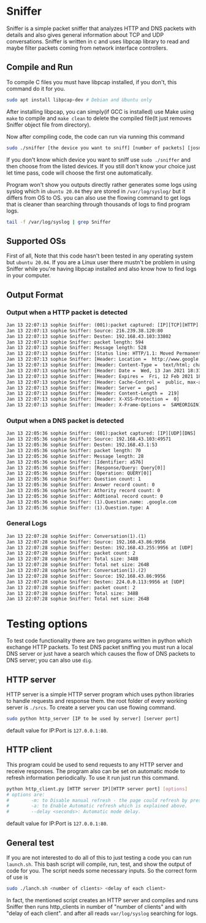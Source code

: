 # Sniffer
Sniffer is a simple packet sniffer that analyzes HTTP and DNS packets with details and also gives general information about TCP and UDP conversations. Sniffer is written in c and uses libpcap library to read and maybe filter packets coming from network interface controllers.

## Compile and Run
To compile C files you must have libpcap installed, if you don't, this command do it for you.
``` bash
sudo apt install libpcap-dev # Debian and Ubuntu only
```

After installing libpcap, you can simply(if GCC is installed) use Make using `make` to compile and `make clean` to delete the compiled file(It just removes Sniffer object file from directory).

Now after compiling code, the code can run via running this command
``` bash
sudo ./sniffer [the device you want to sniff] [number of packets] [josn output file]
```
If you don't know which device you want to sniff use `sudo ./sniffer` and then choose from the listed devices. If you still don't know your choice just let time pass, code will choose the first one automatically.


Program won't show you outputs directly rather generates some logs using syslog which in `ubuntu 20.04` they are stored in `/var/log/syslog/` but it differs from OS to OS.
you can also use the flowing command to get logs that is cleaner than searching through thousands of logs to find program logs.
``` bash
tail -f /var/log/syslog | grep Sniffer
```

## Supported OSs
First of all, Note that this code hasn't been tested in any operating system but `ubuntu 20.04`. If you are a Linux user there mustn't be problem in using Sniffer while you're having libpcap installed and also know how to find logs in your computer.

## Output Format
### Output when a HTTP packet is detected
``` html
Jan 13 22:07:13 sophie Sniffer: (001):packet captured: [IP][TCP][HTTP]
Jan 13 22:07:13 sophie Sniffer: Source: 216.239.38.120:80
Jan 13 22:07:13 sophie Sniffer: Desten: 192.168.43.103:33802
Jan 13 22:07:13 sophie Sniffer: packet length: 594
Jan 13 22:07:13 sophie Sniffer: Message length: 528
Jan 13 22:07:13 sophie Sniffer: [Status line: HTTP/1.1: Moved Permanently[301]]
Jan 13 22:07:13 sophie Sniffer: [Header: Location =  http://www.google.com/]
Jan 13 22:07:13 sophie Sniffer: [Header: Content-Type =  text/html; charset=UTF-8]
Jan 13 22:07:13 sophie Sniffer: [Header: Date =  Wed, 13 Jan 2021 18:37:04 GMT]
Jan 13 22:07:13 sophie Sniffer: [Header: Expires =  Fri, 12 Feb 2021 18:37:04 GMT]
Jan 13 22:07:13 sophie Sniffer: [Header: Cache-Control =  public, max-age=2592000]
Jan 13 22:07:13 sophie Sniffer: [Header: Server =  gws]
Jan 13 22:07:13 sophie Sniffer: [Header: Content-Length =  219]
Jan 13 22:07:13 sophie Sniffer: [Header: X-XSS-Protection =  0]
Jan 13 22:07:13 sophie Sniffer: [Header: X-Frame-Options =  SAMEORIGIN]
```

### Output when a DNS packet is detected
``` html
Jan 13 22:05:36 sophie Sniffer: (001):packet captured: [IP][UDP][DNS]
Jan 13 22:05:36 sophie Sniffer: Source: 192.168.43.103:49571
Jan 13 22:05:36 sophie Sniffer: Desten: 192.168.43.1:53
Jan 13 22:05:36 sophie Sniffer: packet length: 70
Jan 13 22:05:36 sophie Sniffer: Message length: 28
Jan 13 22:05:36 sophie Sniffer: [Identifier: a576]
Jan 13 22:05:36 sophie Sniffer: [Response/Query: Query[0]]
Jan 13 22:05:36 sophie Sniffer: [Operation: QUERY[0]]
Jan 13 22:05:36 sophie Sniffer: Question count: 1
Jan 13 22:05:36 sophie Sniffer: Answer record count: 0
Jan 13 22:05:36 sophie Sniffer: Athority record count: 0
Jan 13 22:05:36 sophie Sniffer: Addtional record count: 0
Jan 13 22:05:36 sophie Sniffer: (1).Question.name: .google.com
Jan 13 22:05:36 sophie Sniffer: (1).Question.type: A
```

### General Logs
``` html
Jan 13 22:07:28 sophie Sniffer: Conversation(1).(1)
Jan 13 22:07:28 sophie Sniffer: Source: 192.168.43.86:9956
Jan 13 22:07:28 sophie Sniffer: Desten: 192.168.43.255:9956 at [UDP]
Jan 13 22:07:28 sophie Sniffer: packet count: 2
Jan 13 22:07:28 sophie Sniffer: Total size: 348B
Jan 13 22:07:28 sophie Sniffer: Total net size: 264B
Jan 13 22:07:28 sophie Sniffer: Conversation(1).(2)
Jan 13 22:07:28 sophie Sniffer: Source: 192.168.43.86:9956
Jan 13 22:07:28 sophie Sniffer: Desten: 224.0.0.113:9956 at [UDP]
Jan 13 22:07:28 sophie Sniffer: packet count: 2
Jan 13 22:07:28 sophie Sniffer: Total size: 348B
Jan 13 22:07:28 sophie Sniffer: Total net size: 264B
```

# Testing options
To test code functionality there are two programs written in python which exchange HTTP packets. To test DNS packet sniffing you must run a local DNS server or just have a search which causes the flow of DNS packets to DNS server; you can also use `dig`.

## HTTP server
HTTP server is a simple HTTP server program which uses python libraries to handle requests and response them. the root folder of every working server is `./srcs`. To create a server you can use flowing command.
``` bash
sudo python http_server [IP to be used by server] [server port]
```
default value for IP:Port is `127.0.0.1:80`.

## HTTP client
This program could be used to send requests to any HTTP server and receive responses. The program also can be set on automatic mode to refresh information periodically. To use it run just run this command.
``` bash
python http_client.py [HTTP server IP][HTTP server port] [options]
# options are:
#        -m: to Disable manual refresh - the page could refresh by pressing Enter if this option is not used.
#        -a: to Enable Automatic refresh which is explained above.
#        --delay <seconds>: Automatic mode delay.
```
default value for IP:Port is `127.0.0.1:80`.

## General test
If you are not interested to do all of this to just testing a code you can run `launch.sh`. This bash script will compile, run, test, and show the output of code for you. The script needs some necessary inputs. So the correct form of use is
``` bash
sudo ./lanch.sh <number of clients> <delay of each client>
```
In fact, the mentioned script creates an HTTP server and compiles and runs Sniffer then runs http_clients in number of "number of clients" and with "delay of each client". and after all reads `var/log/syslog` searching for logs.